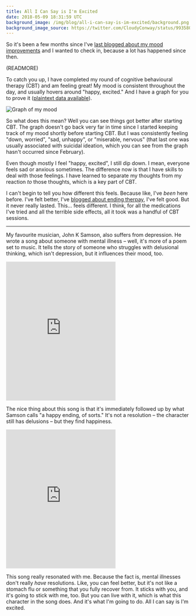 ```yaml
---
title: All I Can Say is I'm Excited
date: 2018-05-09 18:31:59 UTC
background_image: /img/blog/all-i-can-say-is-im-excited/background.png
background_image_source: https://twitter.com/CloudyConway/status/993580901203435521
---
```


So it's been a few months since I've [last blogged about my mood improvements](/blog/mood-improvements/) and I wanted to check in, because a lot has happened since then.

(READMORE)

To catch you up, I have completed my round of cognitive behavioural therapy (CBT) and am feeling great! My mood is consistent throughout the day, and usually hovers around "happy, excited." And I have a graph for you to prove it ([plaintext data available](https://gist.github.com/ashfurrow/406dfa25fa8aeba43abea5e52a81f2e8)).

![Graph of my mood](/img/blog/all-i-can-say-is-im-excited/graph.png)

So what does this mean? Well you can see things got better after starting CBT. The graph doesn't go back very far in time since I started keeping track of my mood shortly before starting CBT. But I was consistently feeling "down, worried", "sad, unhappy", or "miserable, nervous" (that last one was usually associated with suicidal ideation, which you can see from the graph hasn't occurred since February).

Even though mostly I feel "happy, excited", I still dip down. I mean, everyone feels sad or anxious sometimes. The difference now is that I have skills to deal with those feelings. I have learned to separate my thoughts from my reaction _to_ those thoughts, which is a key part of CBT.

I can't begin to tell you how different this feels. Because like, I've _been_ here before. I've felt better, I've [blogged about ending therpay](https://ashfurrow.com/blog/therapys-end/), I've felt good. But it never really lasted. This... feels different. I think, for all the medications I've tried and all the terrible side effects, all it took was a handful of CBT sessions.

---

My favourite musician, John K Samson, also suffers from depression. He wrote a song about someone with mental illness – well, it's more of a poem set to music. It tells the story of someone who struggles with delusional thinking, which isn't depression, but it influences their mood, too.

<iframe src="https://open.spotify.com/embed/track/7jI7kdXqAgDpCq6Y6anYqc" width="300" height="380" frameborder="0" allowtransparency="true" allow="encrypted-media"></iframe>

The nice thing about this song is that it's immediately followed up by what Samson calls "a happy ending, of sorts." It's not a resolution – the character still has delusions – but they find happiness.

<iframe src="https://open.spotify.com/embed/track/3GAoGRa1CilOHMQWb239Bm" width="300" height="380" frameborder="0" allowtransparency="true" allow="encrypted-media"></iframe>

This song really resonated with me. Because the fact is, mental illnesses don't really _have_ resolutions. Like, you can feel better, but it's not like a stomach flu or something that you fully recover from. It sticks with you, and it's going to stick with me, too. But you can live with it, which is what this character in the song does. And it's what I'm going to do. All I can say is I'm excited.
